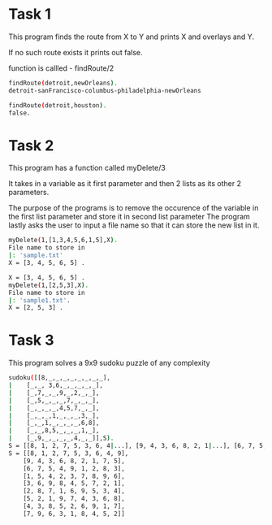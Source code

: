 # Task 1 

This  program finds the route from X to Y and prints X and overlays and Y. 

If no such route exists it prints out false.

function is callled - findRoute/2

```bash
findRoute(detroit,newOrleans).
detroit-sanFrancisco-columbus-philadelphia-newOrleans
```

```bash
findRoute(detroit,houston).
false.
```

# Task 2 

This program has a function called myDelete/3

It takes in a variable as it first parameter and then 2 lists as its other 2 parameters. 

The purpose of the programs is to remove the occurence of the variable in the first list parameter and store it in second list parameter 
The program lastly asks the user to input a file name so that it can store the new list in it. 

```bash
myDelete(1,[1,3,4,5,6,1,5],X).
File name to store in 
|: 'sample.txt'
X = [3, 4, 5, 6, 5] .
```

```bash
X = [3, 4, 5, 6, 5] .
myDelete(1,[2,5,3],X).
File name to store in 
|: 'sample1.txt'.
X = [2, 5, 3] .
```



# Task 3 

This program solves a 9x9 sudoku puzzle of any complexity 

```bash
sudoku([[8,_,_,_,_,_,_,_,_],
|    [_,_, 3,6,_,_,_,_,_], 
|    [_,7,_,_,9,_,2,_,_], 
|    [_,5,_,_,_,7,_,_,_], 
|    [_,_,_,_,4,5,7,_,_], 
|    [_,_,_,1,_,_,_,3,_], 
|    [_,_,1,_,_,_,_,6,8], 
|    [_,_,8,5,_,_,_,1,_], 
|    [_,9,_,_,_,_,4,_,_]],S).
S = [[8, 1, 2, 7, 5, 3, 6, 4|...], [9, 4, 3, 6, 8, 2, 1|...], [6, 7, 5, 4, 9, 1|...], [1, 5, 4, 2, 3|...], [3, 6, 9, 8|...], [2, 8, 7|...], [5, 2|...], [4|...], [...|...]] [write]
S = [[8, 1, 2, 7, 5, 3, 6, 4, 9], 
    [9, 4, 3, 6, 8, 2, 1, 7, 5], 
    [6, 7, 5, 4, 9, 1, 2, 8, 3], 
    [1, 5, 4, 2, 3, 7, 8, 9, 6], 
    [3, 6, 9, 8, 4, 5, 7, 2, 1], 
    [2, 8, 7, 1, 6, 9, 5, 3, 4], 
    [5, 2, 1, 9, 7, 4, 3, 6, 8], 
    [4, 3, 8, 5, 2, 6, 9, 1, 7], 
    [7, 9, 6, 3, 1, 8, 4, 5, 2]] 
```

